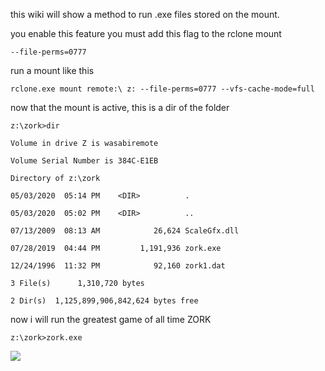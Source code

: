 this wiki will show a method to run .exe files stored on the mount.

you enable this feature you must add this flag to the rclone mount

`--file-perms=0777`

run a mount like this

`rclone.exe mount remote:\ z: --file-perms=0777 --vfs-cache-mode=full`

now that the mount is active, this is a dir of the folder

`z:\zork>dir`

 `Volume in drive Z is wasabiremote`

 `Volume Serial Number is 384C-E1EB`

 `Directory of z:\zork`

`05/03/2020  05:14 PM    <DIR>          .`

`05/03/2020  05:02 PM    <DIR>          ..`

`07/13/2009  08:13 AM            26,624 ScaleGfx.dll`

`07/28/2019  04:44 PM         1,191,936 zork.exe`

`12/24/1996  11:32 PM            92,160 zork1.dat`

`3 File(s)      1,310,720 bytes`
               
`2 Dir(s)  1,125,899,906,842,624 bytes free`

now i will run the greatest game of all time ZORK

`z:\zork>zork.exe`

![](https://user-images.githubusercontent.com/42986211/80926944-6642f200-8d68-11ea-8e8b-8d637997c87d.PNG)